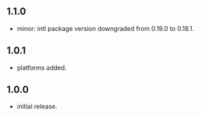 ## 1.1.0

- minor: intl package version downgraded from 0.19.0 to 0.18.1.

## 1.0.1

- platforms added.

## 1.0.0

- initial release.